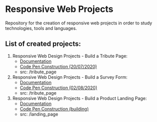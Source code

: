 # Responsive Web Projects

Repository for the creation of responsive web projects in order to study technologies, tools and languages.

## List of created projects:

1. Responsive Web Design Projects - Build a Tribute Page:
   * [Documentation](https://www.freecodecamp.org/learn/responsive-web-design/responsive-web-design-projects/build-a-tribute-page)
   * [Code Pen Construction (20/07/2020)](https://codepen.io/robsoncsoares/pen/WNrLvwb)
   * src: /tribute_page
2. Responsive Web Design Projects - Build a Survey Form:
   * [Documentation](https://www.freecodecamp.org/learn/responsive-web-design/responsive-web-design-projects/build-a-survey-form)
   * [Code Pen Construction (02/08/2020)](https://codepen.io/robsoncsoares/pen/MWKNxgz)
   * src: /tribute_page
3. Responsive Web Design Projects - Build a Product Landing Page:
   * [Documentation](https://www.freecodecamp.org/learn/responsive-web-design/responsive-web-design-projects/build-a-survey-form)
   * [Code Pen Construction (building)](xxx)
   * src: /landing_page
